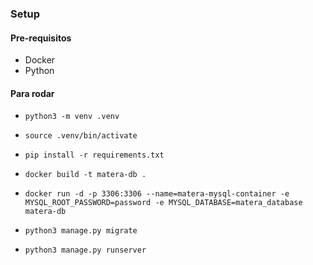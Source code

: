### Setup

#### Pre-requisitos

- Docker
- Python

#### Para rodar

- `python3 -m venv .venv`

- `source .venv/bin/activate`

- `pip install -r requirements.txt`

- `docker build -t matera-db .`

- `docker run -d -p 3306:3306 --name=matera-mysql-container -e MYSQL_ROOT_PASSWORD=password -e MYSQL_DATABASE=matera_database matera-db`

- `python3 manage.py migrate`

- `python3 manage.py runserver`

